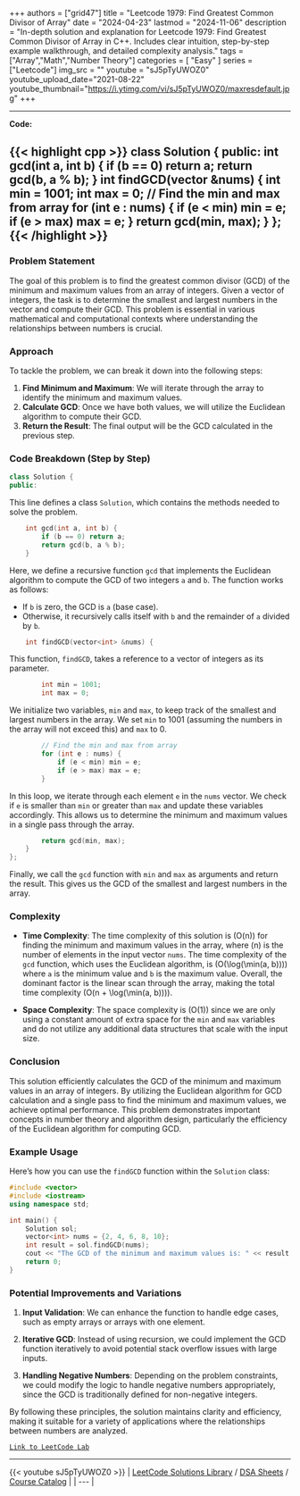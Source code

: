 
+++
authors = ["grid47"]
title = "Leetcode 1979: Find Greatest Common Divisor of Array"
date = "2024-04-23"
lastmod = "2024-11-06"
description = "In-depth solution and explanation for Leetcode 1979: Find Greatest Common Divisor of Array in C++. Includes clear intuition, step-by-step example walkthrough, and detailed complexity analysis."
tags = ["Array","Math","Number Theory"]
categories = [
    "Easy"
]
series = ["Leetcode"]
img_src = ""
youtube = "sJ5pTyUWOZ0"
youtube_upload_date="2021-08-22"
youtube_thumbnail="https://i.ytimg.com/vi/sJ5pTyUWOZ0/maxresdefault.jpg"
+++



---
**Code:**

{{< highlight cpp >}}
class Solution {
    public:
        int gcd(int a, int b) {
            if (b == 0) return a;
            return gcd(b, a % b);
        }
        int findGCD(vector<int> &nums) {
            int min = 1001;
            int max = 0;
            // Find the min and max from array
            for (int e : nums) {
                if (e < min) min = e;
                if (e > max) max = e;
            }
            return gcd(min, max);
        }
};
{{< /highlight >}}
---

### Problem Statement

The goal of this problem is to find the greatest common divisor (GCD) of the minimum and maximum values from an array of integers. Given a vector of integers, the task is to determine the smallest and largest numbers in the vector and compute their GCD. This problem is essential in various mathematical and computational contexts where understanding the relationships between numbers is crucial.

### Approach

To tackle the problem, we can break it down into the following steps:

1. **Find Minimum and Maximum**: We will iterate through the array to identify the minimum and maximum values.
2. **Calculate GCD**: Once we have both values, we will utilize the Euclidean algorithm to compute their GCD.
3. **Return the Result**: The final output will be the GCD calculated in the previous step.

### Code Breakdown (Step by Step)

```cpp
class Solution {
public:
```
This line defines a class `Solution`, which contains the methods needed to solve the problem.

```cpp
    int gcd(int a, int b) {
        if (b == 0) return a;
        return gcd(b, a % b);
    }
```
Here, we define a recursive function `gcd` that implements the Euclidean algorithm to compute the GCD of two integers `a` and `b`. The function works as follows:
- If `b` is zero, the GCD is `a` (base case).
- Otherwise, it recursively calls itself with `b` and the remainder of `a` divided by `b`.

```cpp
    int findGCD(vector<int> &nums) {
```
This function, `findGCD`, takes a reference to a vector of integers as its parameter.

```cpp
        int min = 1001;
        int max = 0;
```
We initialize two variables, `min` and `max`, to keep track of the smallest and largest numbers in the array. We set `min` to 1001 (assuming the numbers in the array will not exceed this) and `max` to 0.

```cpp
        // Find the min and max from array
        for (int e : nums) {
            if (e < min) min = e;
            if (e > max) max = e;
        }
```
In this loop, we iterate through each element `e` in the `nums` vector. We check if `e` is smaller than `min` or greater than `max` and update these variables accordingly. This allows us to determine the minimum and maximum values in a single pass through the array.

```cpp
        return gcd(min, max);
    }
};
```
Finally, we call the `gcd` function with `min` and `max` as arguments and return the result. This gives us the GCD of the smallest and largest numbers in the array.

### Complexity

- **Time Complexity**: The time complexity of this solution is \(O(n)\) for finding the minimum and maximum values in the array, where \(n\) is the number of elements in the input vector `nums`. The time complexity of the `gcd` function, which uses the Euclidean algorithm, is \(O(\log(\min(a, b)))\) where `a` is the minimum value and `b` is the maximum value. Overall, the dominant factor is the linear scan through the array, making the total time complexity \(O(n + \log(\min(a, b)))\).

- **Space Complexity**: The space complexity is \(O(1)\) since we are only using a constant amount of extra space for the `min` and `max` variables and do not utilize any additional data structures that scale with the input size.

### Conclusion

This solution efficiently calculates the GCD of the minimum and maximum values in an array of integers. By utilizing the Euclidean algorithm for GCD calculation and a single pass to find the minimum and maximum values, we achieve optimal performance. This problem demonstrates important concepts in number theory and algorithm design, particularly the efficiency of the Euclidean algorithm for computing GCD.

### Example Usage

Here’s how you can use the `findGCD` function within the `Solution` class:

```cpp
#include <vector>
#include <iostream>
using namespace std;

int main() {
    Solution sol;
    vector<int> nums = {2, 4, 6, 8, 10};
    int result = sol.findGCD(nums);
    cout << "The GCD of the minimum and maximum values is: " << result << endl; // Output: The GCD of the minimum and maximum values is: 2
    return 0;
}
```

### Potential Improvements and Variations

1. **Input Validation**: We can enhance the function to handle edge cases, such as empty arrays or arrays with one element.
   
2. **Iterative GCD**: Instead of using recursion, we could implement the GCD function iteratively to avoid potential stack overflow issues with large inputs.

3. **Handling Negative Numbers**: Depending on the problem constraints, we could modify the logic to handle negative numbers appropriately, since the GCD is traditionally defined for non-negative integers.

By following these principles, the solution maintains clarity and efficiency, making it suitable for a variety of applications where the relationships between numbers are analyzed.

[`Link to LeetCode Lab`](https://leetcode.com/problems/find-greatest-common-divisor-of-array/description/)

---
{{< youtube sJ5pTyUWOZ0 >}}
| [LeetCode Solutions Library](https://grid47.xyz/leetcode/) / [DSA Sheets](https://grid47.xyz/sheets/) / [Course Catalog](https://grid47.xyz/courses/) |
| --- |
